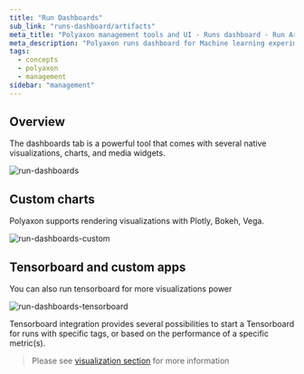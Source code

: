 ```yaml
---
title: "Run Dashboards"
sub_link: "runs-dashboard/artifacts"
meta_title: "Polyaxon management tools and UI - Runs dashboard - Run Artifacts"
meta_description: "Polyaxon runs dashboard for Machine learning experiment tracking and visualizations."
tags:
  - concepts
  - polyaxon
  - management
sidebar: "management"
---
```


## Overview

The dashboards tab is a powerful tool that comes with several native visualizations, charts, and media widgets.

![run-dashboards](../../../../content/images/dashboard/runs/dashboards.png)

## Custom charts

Polyaxon supports rendering visualizations with Plotly, Bokeh, Vega.

![run-dashboards-custom](../../../../content/images/dashboard/runs/dashboards-custom.png)

## Tensorboard and custom apps

You can also run tensorboard for more visualizations power

![run-dashboards-tensorboard](../../../../content/images/dashboard/runs/dashboards-tensorboard.png)

Tensorboard integration provides several possibilities to start a Tensorboard for runs with specific tags, or based on the performance of a specific metric(s).


> Please see [visualization section](/docs/experimentation/visualizations/) for more information
